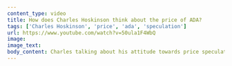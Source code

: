 ```yaml
---
content_type: video
title: How does Charles Hoskinson think about the price of ADA?
tags: ['Charles Hoskinson', 'price', 'ada', 'speculation']
url: https://www.youtube.com/watch?v=50ula1F4WbQ
image:
image_text:
body_content: Charles talking about his attitude towards price speculation
---
```

